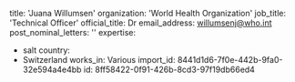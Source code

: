 title: 'Juana Willumsen'
organization: 'World Health Organization'
job_title: 'Technical Officer'
official_title: Dr
email_address: willumsenj@who.int
post_nominal_letters: ''
expertise:
  - salt
country:
  - Switzerland
works_in: Various
import_id: 8441d1d6-7f0e-442b-9fa0-32e594a4e4bb
id: 8ff58422-0f91-426b-8cd3-97f19db66ed4

